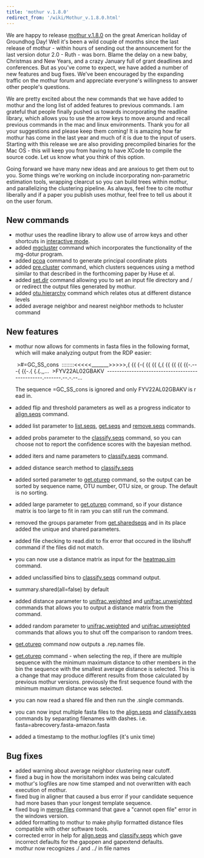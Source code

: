 ```yaml
---
title: 'mothur v.1.8.0'
redirect_from: '/wiki/Mothur_v.1.8.0.html'
---
```

We are happy to release [mothur v.1.8.0](mothur_v.1.8.0) on
the great American holiday of Groundhog Day! Well it's been a wild
couple of months since the last release of mothur - within hours of
sending out the announcement for the last version dotur 2.0 - Ruth - was
born. Blame the delay on a new baby, Christmas and New Years, and a
crazy January full of grant deadlines and conferences. But as you've
come to expect, we have added a number of new features and bug fixes.
We've been encouraged by the expanding traffic on the mothur forum and
appreciate everyone's willingness to answer other people's questions.

We are pretty excited about the new commands that we have added to
mothur and the long list of added features to previous commands. I am
grateful that people finally pushed us towards incorporating the
readline library, which allows you to use the arrow keys to move around
and recall previous commands in the mac and linux environments. Thank
you for all your suggestions and please keep them coming! It is amazing
how far mothur has come in the last year and much of it is due to the
input of users. Starting with this release we are also providing
precompiled binaries for the Mac OS - this will keep you from having to
have XCode to compile the source code. Let us know what you think of
this option.

Going forward we have many new ideas and are anxious to get them out to
you. Some things we're working on include incorporating non-parametric
estimation tools, wrapping clearcut so you can build trees within
mothur, and parallelizing the clustering pipeline. As always, feel free
to cite mothur liberally and if a paper you publish uses mothur, feel
free to tell us about it on the user forum.

## New commands

-   mothur uses the readline library to allow use of arrow keys and
    other shortcuts in [interactive mode](Interactive_mode).
-   added [mgcluster](mgcluster) command which incorporates
    the functionality of the mg-dotur program.
-   added [pcoa](pcoa) command to generate principal
    coordinate plots
-   added [pre.cluster](pre.cluster) command, which clusters
    sequences using a method similar to that described in the
    forthcoming paper by Huse et al.
-   added [set.dir](set.dir) command allowing you to set an
    input file directory and / or redirect the output files generated by
    mothur.
-   added [otu.hierarchy](otu.hierarchy) command which
    relates otus at different distance levels
-   added average neighbor and nearest neighbor methods to
    hcluster command

## New features

-   mothur now allows for comments in fasta files in the following
    format, which will make analyzing output from the RDP easier:

     >#=GC_SS_cons
     ::::::::<<<<<_______>>>>>,\{ \{\{ \{-\{ \{\{ \{\{ \{,\{ \{\{ \{\{ \{\{ \{\{-.---\{ \{\{-.\{ \{.\{.,,...
     >FYV22AL02GBAKV
     ------------------------------------------------.-------.--.-.--...

	The sequence =GC_SS_cons is ignored and only FYV22AL02GBAKV is read in.

-   added flip and threshold parameters as well as a progress indicator
    to [align.seqs](align.seqs) command.
-   added list parameter to [list.seqs](list.seqs),
    [get.seqs](get.seqs) and
    [remove.seqs](remove.seqs) commands.
-   added probs parameter to the
    [classify.seqs](classify.seqs) command, so you can choose
    not to report the confidence scores with the bayesian method.
-   added iters and name parameters to
    [classify.seqs](classify.seqs) command.
-   added distance search method to
    [classify.seqs](classify.seqs)
-   added sorted parameter to [get.oturep](get.oturep)
    command, so the output can be sorted by sequence name, OTU number,
    OTU size, or group. The default is no sorting.
-   added large parameter to [get.oturep](get.oturep)
    command, so if your distance matrix is too large to fit in ram you
    can still run the command.
-   removed the groups parameter from
    [get.sharedseqs](get.sharedseqs) and in its place added
    the unique and shared parameters.
-   added file checking to read.dist to fix error that occured in the
    libshuff command if the files did not match.
-   you can now use a distance matrix as input for the
    [heatmap.sim](heatmap.sim) command.
-   added unclassified bins to [classify.seqs](classify.seqs)
    command output.
-   summary.shared(all=false) by default
-   added distance parameter to
    [unifrac.weighted](unifrac.weighted) and
    [unifrac.unweighted](unifrac.unweighted) commands that
    allows you to output a distance matrix from the command.
-   added random parameter to
    [unifrac.weighted](unifrac.weighted) and
    [unifrac.unweighted](unifrac.unweighted) commands that
    allows you to shut off the comparison to random trees.
-   [get.oturep](get.oturep) command now outputs a .rep.names
    file.
-   [get.oturep](get.oturep) command - when selecting the
    rep, if there are multiple sequence with the minimum maximum
    distance to other members in the bin the sequence with the smallest
    average distance is selected. This is a change that may produce
    different results from those calculated by previous mothur versions.
    previously the first sequence found with the minimum maximum
    distance was selected.
-   you can now read a shared file and then run the .single commands.
-   you can now input multiple fasta files to the
    [align.seqs](align.seqs) and
    [classify.seqs](classify.seqs) commands by separating
    filenames with dashes. i.e. fasta=abrecovery.fasta-amazon.fasta
-   added a timestamp to the mothur.logfiles (it's unix time)

## Bug fixes

-   added warning about average neighbor clustering near cutoff.
-   fixed a bug in how the morisitahorn index was being calculated
-   mothur's logfiles are now time stamped and not overwritten with
    each execution of mothur.
-   fixed bug in aligner that caused a bus error if your candidate
    sequence had more bases than your longest template sequence.
-   fixed bug in [merge.files](merge.files) command that gave
    a "cannot open file" error in the windows version.
-   added formatting to mothur to make phylip formatted distance files
    compatible with other software tools.
-   corrected error in help for [align.seqs](align.seqs) and
    [classify.seqs](classify.seqs) which gave incorrect
    defaults for the gapopen and gapextend defaults.
-   mothur now recognizes ./ and ../ in file names
